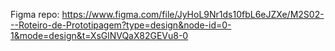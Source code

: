 Figma repo: https://www.figma.com/file/JyHoL9Nr1ds10fbL6eJZXe/M2S02---Roteiro-de-Prototipagem?type=design&node-id=0-1&mode=design&t=XsGlNVQaX82GEVu8-0